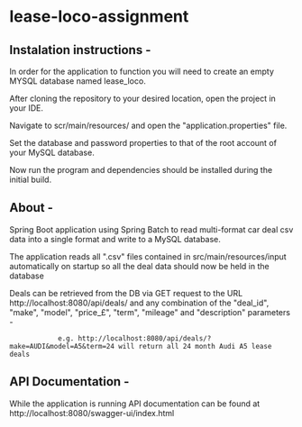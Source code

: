 # lease-loco-assignment

## Instalation instructions -

In order for the application to function you will need to create an empty MYSQL database named lease_loco.

After cloning the repository to your desired location, open the project in your IDE. 

Navigate to scr/main/resources/ and open the "application.properties" file.

Set the database and password properties to that of the root account of your MySQL database.

Now run the program and dependencies should be installed during the initial build.

## About -

Spring Boot application using Spring Batch to read multi-format car deal csv data into a single format and write to a MySQL database.

The application reads all ".csv" files contained in src/main/resources/input automatically on startup so all 
the deal data should now be held in the database

Deals can be retrieved from the DB via GET request to the URL http://localhost:8080/api/deals/ and any combination of the 
"deal_id", "make", "model", "price_£", "term", "mileage" and "description" parameters -

                e.g. http://localhost:8080/api/deals/?make=AUDI&model=A5&term=24 will return all 24 month Audi A5 lease deals


## API Documentation - 

While the application is running API documentation can be found at http://localhost:8080/swagger-ui/index.html



